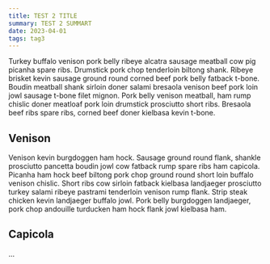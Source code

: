 ```yaml
---
title: TEST 2 TITLE
summary: TEST 2 SUMMART
date: 2023-04-01
tags: tag3
---
```


Turkey buffalo venison pork belly ribeye alcatra sausage meatball cow pig picanha spare ribs. Drumstick pork chop tenderloin biltong shank. Ribeye brisket kevin sausage ground round corned beef pork belly fatback t-bone. Boudin meatball shank sirloin doner salami bresaola venison beef pork loin jowl sausage t-bone filet mignon. Pork belly venison meatball, ham rump chislic doner meatloaf pork loin drumstick prosciutto short ribs. Bresaola beef ribs spare ribs, corned beef doner kielbasa kevin t-bone.

## Venison

Venison kevin burgdoggen ham hock. Sausage ground round flank, shankle prosciutto pancetta boudin jowl cow fatback rump spare ribs ham capicola. Picanha ham hock beef biltong pork chop ground round short loin buffalo venison chislic. Short ribs cow sirloin fatback kielbasa landjaeger prosciutto turkey salami ribeye pastrami tenderloin venison rump flank. Strip steak chicken kevin landjaeger buffalo jowl. Pork belly burgdoggen landjaeger, pork chop andouille turducken ham hock flank jowl kielbasa ham.

## Capicola

...

